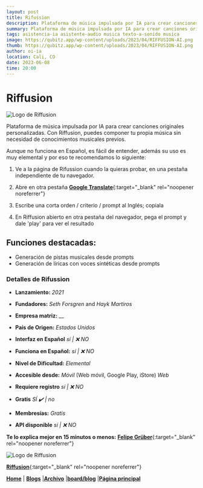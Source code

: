 ```yaml
---
layout: post
title: Rifussion
description: Plataforma de música impulsada por IA para crear canciones originales personalizadas.
summary: Plataforma de música impulsada por IA para crear canciones originales personalizadas. Con Riffusion, puedes componer tu propia música sin necesidad de conocimientos musicales previos.
tags: asistencia-ia asistente-audio musica texto-a-sonido musica
image: https://qubitz.app/wp-content/uploads/2023/04/RIFFUSION-AI.png
thumb: https://qubitz.app/wp-content/uploads/2023/04/RIFFUSION-AI.png
author: oi-ia
location: Cali, CO
date: 2023-06-08
time: 20:00
---
```


# Riffusion

![Logo de Riffusion](https://qubitz.app/wp-content/uploads/2023/04/RIFFUSION-AI.png)

Plataforma de música impulsada por IA para crear canciones originales personalizadas. Con Riffusion, puedes componer tu propia música sin necesidad de conocimientos musicales previos.

Aunque no funciona en Español, es fácil de entender, además su uso es muy elemental y por eso te recomendamos lo siguiente:

1. Ve a la página de Rifussion cuando la quieras probar, en una pestaña independiente de tu navegador.

2. Abre en otra pestaña [**Google Translate**](https://translate.google.com/){:target="\_blank" rel="noopener noreferrer"}

3. Escribe una corta orden / criterio / prompt al Inglés; copiala

4. En Riffusion abierto en otra pestaña del navegador, pega el prompt y dale 'play' para ver el resultado

## Funciones destacadas:

- Generación de pistas musicales desde prompts
- Generación de líricas con voces sintéticas desde prompts

### Detalles de Rifussion

- **Lanzamiento:**
  _2021_

- **Fundadores:**
  _Seth Forsgren_ and _Hayk Martiros_

- **Empresa matriz:**
  \_\_

- **País de Origen:**
  _Estados Unidos_

- **Interfaz en Español**
  _sí | ❌ NO_

- **Funciona en Español:**
  _sí | ❌ NO_

- **Nivel de Dificultad:**
  _Elemental_

- **Accesible desde:**
  _Móvil_ (Web móvil, Google Play, iStore)
  _Web_

- **Requiere registro**
  _sí | ❌ NO_

- **Gratis**
  _SÍ ✔️ | no_

- **Membresías:**
  _Gratis_

- **API disponible**
  _sí | ❌ NO_

**Te lo explica mejor en 15 minutos o menos:**
[**Felipe Grüber**](https://www.youtube.com/watch?v=9Nqb_xLHWOU){:target="\_blank" rel="noopener noreferrer"}

![Logo de Riffusion](https://qubitz.app/wp-content/uploads/2023/04/RIFFUSION-AI.png)

[**Riffusion**](https://www.riffusion.com/){:target="\_blank" rel="noopener noreferrer"}

[**Home**](https://lucfreelance.github.io/board/) | [**Blogs**](https://oportunidadesilimitadas.com/blogs/_site/index.html) |[**Archivo**](https://lucfreelance.github.io/board/archive/) |[**board/blog**](https://lucfreelance.github.io/board/blog/) |[**Página principal**](https://oportunidadesilimitadas.com)
